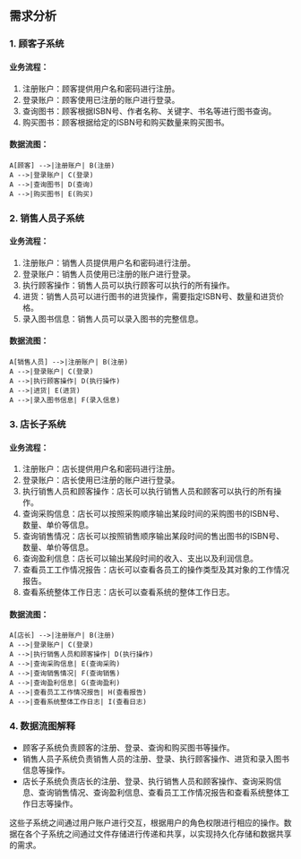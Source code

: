 ## 需求分析

### 1. 顾客子系统

#### 业务流程：

1. 注册账户：顾客提供用户名和密码进行注册。
2. 登录账户：顾客使用已注册的账户进行登录。
3. 查询图书：顾客根据ISBN号、作者名称、关键字、书名等进行图书查询。
4. 购买图书：顾客根据给定的ISBN号和购买数量来购买图书。

#### 数据流图：

```mermaid
A[顾客] -->|注册账户| B(注册)
A -->|登录账户| C(登录)
A -->|查询图书| D(查询)
A -->|购买图书| E(购买)
```

### 2. 销售人员子系统

#### 业务流程：

1. 注册账户：销售人员提供用户名和密码进行注册。
2. 登录账户：销售人员使用已注册的账户进行登录。
3. 执行顾客操作：销售人员可以执行顾客可以执行的所有操作。
4. 进货：销售人员可以进行图书的进货操作，需要指定ISBN号、数量和进货价格。
5. 录入图书信息：销售人员可以录入图书的完整信息。

#### 数据流图：

```mermaid
A[销售人员] -->|注册账户| B(注册)
A -->|登录账户| C(登录)
A -->|执行顾客操作| D(执行操作)
A -->|进货| E(进货)
A -->|录入图书信息| F(录入信息)
```

### 3. 店长子系统

#### 业务流程：

1. 注册账户：店长提供用户名和密码进行注册。
2. 登录账户：店长使用已注册的账户进行登录。
3. 执行销售人员和顾客操作：店长可以执行销售人员和顾客可以执行的所有操作。
4. 查询采购信息：店长可以按照采购顺序输出某段时间的采购图书的ISBN号、数量、单价等信息。
5. 查询销售情况：店长可以按照销售顺序输出某段时间的售出图书的ISBN号、数量、单价等信息。
6. 查询盈利信息：店长可以输出某段时间的收入、支出以及利润信息。
7. 查看员工工作情况报告：店长可以查看各员工的操作类型及其对象的工作情况报告。
8. 查看系统整体工作日志：店长可以查看系统的整体工作日志。

#### 数据流图：

```mermaid
A[店长] -->|注册账户| B(注册)
A -->|登录账户| C(登录)
A -->|执行销售人员和顾客操作| D(执行操作)
A -->|查询采购信息| E(查询采购)
A -->|查询销售情况| F(查询销售)
A -->|查询盈利信息| G(查询盈利)
A -->|查看员工工作情况报告| H(查看报告)
A -->|查看系统整体工作日志| I(查看日志)
```

### 4. 数据流图解释

- 顾客子系统负责顾客的注册、登录、查询和购买图书等操作。
- 销售人员子系统负责销售人员的注册、登录、执行顾客操作、进货和录入图书信息等操作。
- 店长子系统负责店长的注册、登录、执行销售人员和顾客操作、查询采购信息、查询销售情况、查询盈利信息、查看员工工作情况报告和查看系统整体工作日志等操作。

这些子系统之间通过用户账户进行交互，根据用户的角色权限进行相应的操作。数据在各个子系统之间通过文件存储进行传递和共享，以实现持久化存储和数据共享的需求。